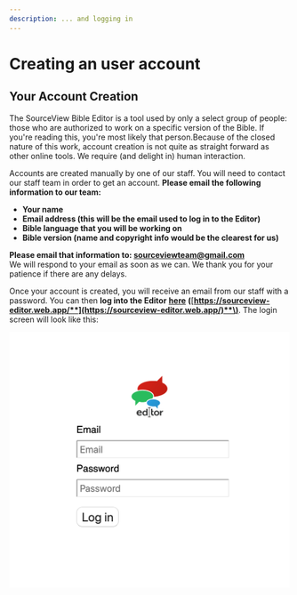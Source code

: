 ```yaml
---
description: ... and logging in
---
```


# Creating an user account

## Your Account Creation

The SourceView Bible Editor is a tool used by only a select group of people: those who are authorized to work on a specific version of the Bible. If you're reading this, you're most likely that person.Because of the closed nature of this work, account creation is not quite as straight forward as other online tools. We require \(and delight in\) human interaction. 

Accounts are created manually by one of our staff. You will need to contact our staff team in order to get an account. **Please email the following information to our team:**

* **Your name**
* **Email address \(this will be the email used to log in to the Editor\)**
* **Bible language that you will be working on**
* **Bible version \(name and copyright info would be the clearest for us\)**

**Please email that information to: sourceviewteam@gmail.com**  
We will respond to your email as soon as we can. We thank you for your patience if there are any delays.

Once your account is created, you will receive an email from our staff with a password. You can then **log into the Editor** [**here**](https://sourceview-editor.web.app/) **\(**[**https://sourceview-editor.web.app/**](https://sourceview-editor.web.app/)**\)**. The login screen will look like this:

![](.gitbook/assets/screen-shot-2019-06-10-at-11.24.20-am.png)


